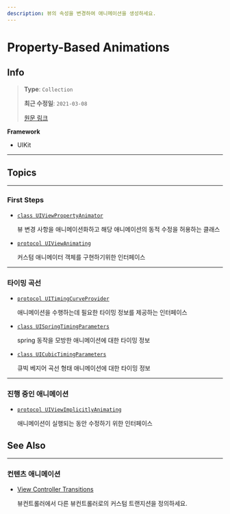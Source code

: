 ```yaml
---
description: 뷰의 속성을 변경하여 애니메이션을 생성하세요.
---
```


# Property-Based Animations

## Info

> **Type**: `Collection`
>
> **최근 수정일**: `2021-03-08`
>
> [원문 링크](https://developer.apple.com/documentation/uikit/animation_and_haptics/property-based_animations)

**Framework**

- UIKit

---

## Topics

---

### First Steps

- [`class UIViewPropertyAnimator`](UIViewPropertyAnimator.md)

  뷰 변경 사항을 애니메이션화하고 해당 애니메이션의 동적 수정을 허용하는 클래스

- [`protocol UIViewAnimating`](https://developer.apple.com/documentation/uikit/uiviewanimating)

  커스텀 애니메이터 객체를 구현하기위한 인터페이스

---

### 타이밍 곡선

- [`protocol UITimingCurveProvider`](https://developer.apple.com/documentation/uikit/uitimingcurveprovider)

  애니메이션을 수행하는데 필요한 타이밍 정보를 제공하는 인터페이스

- [`class UISpringTimingParameters`](https://developer.apple.com/documentation/uikit/uispringtimingparameters)

  spring 동작을 모방한 애니메이션에 대한 타이밍 정보

- [`class UICubicTimingParameters`](https://developer.apple.com/documentation/uikit/uicubictimingparameters)

  큐빅 베지어 곡선 형태 애니메이션에 대한 타이밍 정보

---

### 진행 중인 애니메이션

- [`protocol UIViewImplicitlyAnimating`](https://developer.apple.com/documentation/uikit/uiviewimplicitlyanimating)

  애니메이션이 실행되는 동안 수정하기 위한 인터페이스

## See Also

---

### 컨텐츠 애니메이션

- [View Controller Transitions](View_Controller_Transitionss.md)

  뷰컨트롤러에서 다른 뷰컨트롤러로의 커스텀 트랜지션을 정의하세요.

